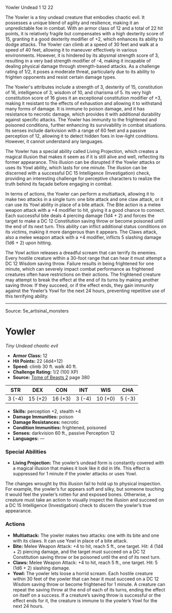 <MonsterName/>Yowler</MonsterName>
<CreatureType/>Undead</CreatureType>
<CR/>1</CR>
<AC/>12</AC>
<HP/>22</HP>
<summary>The Yowler is a tiny undead creature that embodies chaotic evil. It possesses a unique blend of agility and resilience, making it an unpredictable foe in combat. With an armor class of 12 and a total of 22 hit points, it is relatively fragile but compensates with a high dexterity score of 15, granting it a good dexterity modifier of +2, which enhances its ability to dodge attacks. The Yowler can climb at a speed of 30 feet and walk at a speed of 40 feet, allowing it to maneuver effectively in various environments. However, it is hindered by its abysmal strength score of 3, resulting in a very bad strength modifier of -4, making it incapable of dealing physical damage through strength-based attacks. As a challenge rating of 1/2, it poses a moderate threat, particularly due to its ability to frighten opponents and resist certain damage types.</summary>

<detail>

The Yowler's attributes include a strength of 3, dexterity of 15, constitution of 16, intelligence of 3, wisdom of 10, and charisma of 5. Its very high constitution score of 16 gives it an exceptional constitution modifier of +3, making it resistant to the effects of exhaustion and allowing it to withstand many forms of damage. It is immune to poison damage, and it has resistance to necrotic damage, which provides it with additional durability against specific attacks. The Yowler has immunity to the frightened and poisoned conditions, further enhancing its survivability in combat situations. Its senses include darkvision with a range of 60 feet and a passive perception of 12, allowing it to detect hidden foes in low-light conditions. However, it cannot understand any languages.

The Yowler has a special ability called Living Projection, which creates a magical illusion that makes it seem as if it is still alive and well, reflecting its former appearance. This illusion can be disrupted if the Yowler attacks or uses its Yowl ability, which lasts for one minute. The illusion can be discerned with a successful DC 15 Intelligence (Investigation) check, providing an interesting challenge for perceptive characters to realize the truth behind its façade before engaging in combat.

In terms of actions, the Yowler can perform a multiattack, allowing it to make two attacks in a single turn: one bite attack and one claw attack, or it can use its Yowl ability in place of a bite attack. The Bite action is a melee weapon attack with a +4 modifier to hit, giving it a good chance to connect. Each successful bite deals 4 piercing damage (1d4 + 2) and forces the target to make a DC 12 Constitution saving throw or become poisoned until the end of its next turn. This ability can inflict additional status conditions on its victims, making it more dangerous than it appears. The Claws attack, also a melee weapon attack with a +4 modifier, inflicts 5 slashing damage (1d6 + 2) upon hitting.

The Yowl action releases a dreadful scream that can terrify its enemies. Every hostile creature within a 30-foot range that can hear it must attempt a DC 12 Wisdom saving throw. Failure results in being frightened for one minute, which can severely impact combat performance as frightened creatures often have restrictions on their actions. The frightened creature may attempt to break the effect at the end of its turns by making another saving throw. If they succeed, or if the effect ends, they gain immunity against the Yowler’s Yowl for the next 24 hours, preventing repetitive use of this terrifying ability.</detail>



---

Source: 5e_artisinal_monsters

# Yowler

*Tiny* *Undead* *chaotic evil*

- **Armor Class:** 12
- **Hit Points:** 22 (4d4+12)
- **Speed:** climb 30 ft. walk 40 ft.
- **Challenge Rating:** 1/2 (100 XP)
- **Source:** [Tome of Beasts 2](https://koboldpress.com/kpstore/product/tome-of-beasts-2-for-5th-edition) page 380

| STR | DEX | CON | INT | WIS | CHA |
| --- | --- | --- | --- | --- | --- |
| 3 (-4) | 15 (+2) | 16 (+3) | 3 (-4) | 10 (+0) | 5 (-3) |

- **Skills:** perception +2, stealth +4
- **Damage Immunities:** poison
- **Damage Resistances:** necrotic
- **Condition Immunities:** frightened, poisoned
- **Senses:** darkvision 60 ft., passive Perception 12
- **Languages:** —

### Special Abilities

- **Living Projection:** The yowler’s undead form is constantly covered with a magical illusion that makes it look like it did in life. This effect is suppressed for 1 minute if the yowler attacks or uses Yowl.

The changes wrought by this illusion fail to hold up to physical inspection. For example, the yowler’s fur appears soft and silky, but someone touching it would feel the yowler’s rotten fur and exposed bones. Otherwise, a creature must take an action to visually inspect the illusion and succeed on a DC 15 Intelligence (Investigation) check to discern the yowler’s true appearance.

### Actions

- **Multiattack:** The yowler makes two attacks: one with its bite and one with its claws. It can use Yowl in place of a bite attack.
- **Bite:** Melee Weapon Attack: +4 to hit, reach 5 ft., one target. Hit: 4 (1d4 + 2) piercing damage, and the target must succeed on a DC 12 Constitution saving throw or be poisoned until the end of its next turn.
- **Claws:** Melee Weapon Attack: +4 to hit, reach 5 ft., one target. Hit: 5 (1d6 + 2) slashing damage.
- **Yowl:** The yowler lets loose a horrid scream. Each hostile creature within 30 feet of the yowler that can hear it must succeed on a DC 12 Wisdom saving throw or become frightened for 1 minute. A creature can repeat the saving throw at the end of each of its turns, ending the effect on itself on a success. If a creature’s saving throw is successful or the effect ends for it, the creature is immune to the yowler’s Yowl for the next 24 hours.




